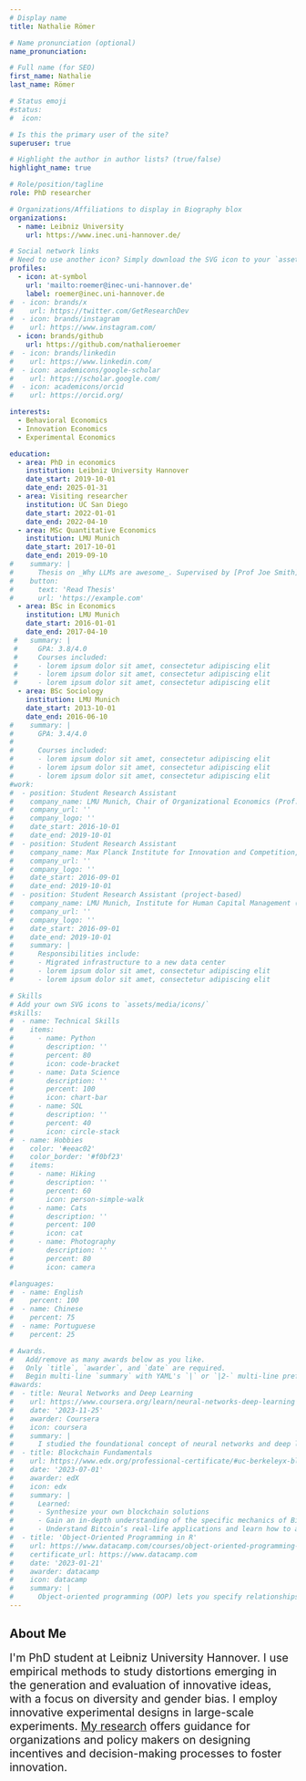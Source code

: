 ```yaml
---
# Display name
title: Nathalie Römer

# Name pronunciation (optional)
name_pronunciation: 

# Full name (for SEO)
first_name: Nathalie
last_name: Römer

# Status emoji
#status:
#  icon: 

# Is this the primary user of the site?
superuser: true

# Highlight the author in author lists? (true/false)
highlight_name: true

# Role/position/tagline
role: PhD researcher

# Organizations/Affiliations to display in Biography blox
organizations:
  - name: Leibniz University
    url: https://www.inec.uni-hannover.de/

# Social network links
# Need to use another icon? Simply download the SVG icon to your `assets/media/icons/` folder.
profiles:
  - icon: at-symbol
    url: 'mailto:roemer@inec-uni-hannover.de'
    label: roemer@inec.uni-hannover.de
#  - icon: brands/x
#    url: https://twitter.com/GetResearchDev
#  - icon: brands/instagram
#    url: https://www.instagram.com/
  - icon: brands/github
    url: https://github.com/nathalieroemer
#  - icon: brands/linkedin
#    url: https://www.linkedin.com/
#  - icon: academicons/google-scholar
#    url: https://scholar.google.com/
#  - icon: academicons/orcid
#    url: https://orcid.org/

interests:
  - Behavioral Economics
  - Innovation Economics
  - Experimental Economics

education:
  - area: PhD in economics
    institution: Leibniz University Hannover
    date_start: 2019-10-01
    date_end: 2025-01-31 
  - area: Visiting researcher
    institution: UC San Diego
    date_start: 2022-01-01
    date_end: 2022-04-10
  - area: MSc Quantitative Economics
    institution: LMU Munich
    date_start: 2017-10-01
    date_end: 2019-09-10
#    summary: |
#      Thesis on _Why LLMs are awesome_. Supervised by [Prof Joe Smith](https://example.com). Presented papers at 5 IEEE conferences with the contributions being published in 2 Springer journals.
#    button:
#      text: 'Read Thesis'
#      url: 'https://example.com'
  - area: BSc in Economics
    institution: LMU Munich
    date_start: 2016-01-01
    date_end: 2017-04-10
 #   summary: |
 #     GPA: 3.8/4.0
 #     Courses included:
 #     - lorem ipsum dolor sit amet, consectetur adipiscing elit
 #     - lorem ipsum dolor sit amet, consectetur adipiscing elit
 #     - lorem ipsum dolor sit amet, consectetur adipiscing elit
  - area: BSc Sociology
    institution: LMU Munich
    date_start: 2013-10-01
    date_end: 2016-06-10
#    summary: |
#      GPA: 3.4/4.0
#      
#      Courses included:
#      - lorem ipsum dolor sit amet, consectetur adipiscing elit
#      - lorem ipsum dolor sit amet, consectetur adipiscing elit
#      - lorem ipsum dolor sit amet, consectetur adipiscing elit
#work:
#  - position: Student Research Assistant
#    company_name: LMU Munich, Chair of Organizational Economics (Prof. Englmaier)
#    company_url: ''
#    company_logo: ''
#    date_start: 2016-10-01
#    date_end: 2019-10-01
#  - position: Student Research Assistant
#    company_name: Max Planck Institute for Innovation and Competition,  (Prof. #Harhoff)
#    company_url: ''
#    company_logo: ''
#    date_start: 2016-09-01
#    date_end: 2019-10-01
#  - position: Student Research Assistant (project-based)
#    company_name: LMU Munich, Institute for Human Capital Management (Prof. Weller)
#    company_url: ''
#    company_logo: ''
#    date_start: 2016-09-01
#    date_end: 2019-10-01
#    summary: |
#      Responsibilities include:
#      - Migrated infrastructure to a new data center
#      - lorem ipsum dolor sit amet, consectetur adipiscing elit
#      - lorem ipsum dolor sit amet, consectetur adipiscing elit

# Skills
# Add your own SVG icons to `assets/media/icons/`
#skills:
#  - name: Technical Skills
#    items:
#      - name: Python
#        description: ''
#        percent: 80
#        icon: code-bracket
#      - name: Data Science
#        description: ''
#        percent: 100
#        icon: chart-bar
#      - name: SQL
#        description: ''
#        percent: 40
#        icon: circle-stack
#  - name: Hobbies
#    color: '#eeac02'
#    color_border: '#f0bf23'
#    items:
#      - name: Hiking
#        description: ''
#        percent: 60
#        icon: person-simple-walk
#      - name: Cats
#        description: ''
#        percent: 100
#        icon: cat
#      - name: Photography
#        description: ''
#        percent: 80
#        icon: camera

#languages:
#  - name: English
#    percent: 100
#  - name: Chinese
#    percent: 75
#  - name: Portuguese
#    percent: 25

# Awards.
#   Add/remove as many awards below as you like.
#   Only `title`, `awarder`, and `date` are required.
#   Begin multi-line `summary` with YAML's `|` or `|2-` multi-line prefix and indent 2 spaces below.
#awards:
#  - title: Neural Networks and Deep Learning
#    url: https://www.coursera.org/learn/neural-networks-deep-learning
#    date: '2023-11-25'
#    awarder: Coursera
#    icon: coursera
#    summary: |
#      I studied the foundational concept of neural networks and deep learning. By the end, I was familiar with the significant technological trends driving the rise of deep learning; build, train, and apply fully connected deep neural networks; implement efficient (vectorized) neural networks; identify key parameters in a neural network’s architecture; and apply deep learning to your own applications.
#  - title: Blockchain Fundamentals
#    url: https://www.edx.org/professional-certificate/#uc-berkeleyx-blockchain-fundamentals
#    date: '2023-07-01'
#    awarder: edX
#    icon: edx
#    summary: |
#      Learned:
#      - Synthesize your own blockchain solutions
#      - Gain an in-depth understanding of the specific mechanics of Bitcoin
#      - Understand Bitcoin’s real-life applications and learn how to attack and destroy Bitcoin, Ethereum, smart contracts and Dapps, and alternatives to Bitcoin’s Proof-of-Work consensus algorithm
#  - title: 'Object-Oriented Programming in R'
#    url: https://www.datacamp.com/courses/object-oriented-programming-with-s3-and-r6-in-r
#    certificate_url: https://www.datacamp.com
#    date: '2023-01-21'
#    awarder: datacamp
#    icon: datacamp
#    summary: |
#      Object-oriented programming (OOP) lets you specify relationships between functions and the objects that they can act on, helping you manage complexity in your code. This is an intermediate level course, providing an introduction to OOP, using the S3 and R6 systems. S3 is a great day-to-day R programming tool that simplifies some of the functions that you write. R6 is especially useful for industry-specific analyses, working with web APIs, and building GUIs.
---
```


## About Me
<div style="font-size: calc(1em * 1.4) !important">
I'm PhD student at Leibniz University Hannover. I use empirical methods to study distortions emerging in the generation and evaluation of innovative ideas, with a focus on diversity and gender bias. I employ innovative experimental designs in large-scale experiments. <a href="/paper/">My research</a> offers guidance for organizations and policy makers on designing incentives and decision-making processes to foster innovation.</div>

<br>